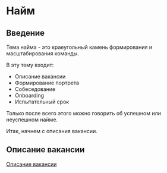 # Найм

## Введение

Тема найма - это краеугольный камень формирования и масштабирования команды.

В эту тему входит:

* Описание вакансии
* Формирование портрета
* Собеседование
* Onboarding
* Испытательный срок

Только после всего этого можно говорить об успешном или неуспешном найме.

Итак, начнем с описания вакансии.

## Описание вакансии

[Описание вакансии](./job_description.md)
